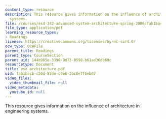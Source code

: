 ```yaml
---
content_type: resource
description: This resource gives information on the influence of architecture in engineering
  systems.
file: /courses/esd-342-advanced-system-architecture-spring-2006/fab1bacbc50d83dec0e62bc0e7f6eb07_esd_architecture.pdf
file_type: application/pdf
learning_resource_types:
- Readings
license: https://creativecommons.org/licenses/by-nc-sa/4.0/
ocw_type: OCWFile
parent_title: Readings
parent_type: CourseSection
parent_uid: 144b985e-3398-9d73-8598-b61ad36db69c
resourcetype: Document
title: esd_architecture.pdf
uid: fab1bacb-c50d-83de-c0e6-2bc0e7f6eb07
video_files:
  video_thumbnail_file: null
video_metadata:
  youtube_id: null
---
```

This resource gives information on the influence of architecture in engineering systems.